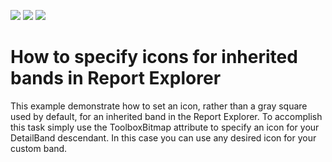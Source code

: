 <!-- default badges list -->
![](https://img.shields.io/endpoint?url=https://codecentral.devexpress.com/api/v1/VersionRange/128603589/12.2.4%2B)
[![](https://img.shields.io/badge/Open_in_DevExpress_Support_Center-FF7200?style=flat-square&logo=DevExpress&logoColor=white)](https://supportcenter.devexpress.com/ticket/details/E1536)
[![](https://img.shields.io/badge/📖_How_to_use_DevExpress_Examples-e9f6fc?style=flat-square)](https://docs.devexpress.com/GeneralInformation/403183)
<!-- default badges end -->
# How to specify icons for inherited bands in Report Explorer


<p>This example demonstrate how to set an icon, rather than a gray square used by default, for an inherited band in the Report Explorer. To accomplish this task simply use the ToolboxBitmap attribute to specify an icon for your DetailBand descendant. In this case you can use any desired icon for your custom band.</p>

<br/>


